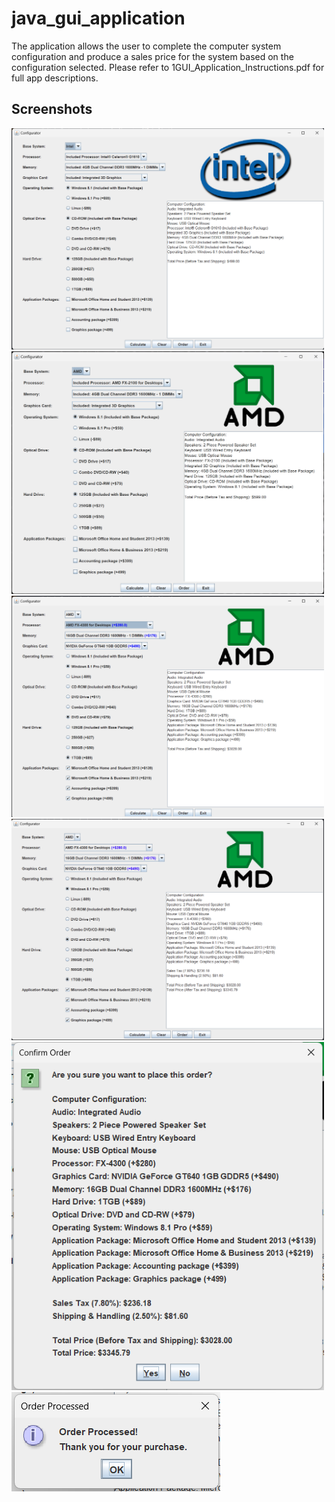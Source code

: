 # java_gui_application
The application allows the user to complete the computer system configuration and produce a sales price for the system based on the configuration selected. Please refer to 1GUI_Application_Instructions.pdf for full app descriptions.

## Screenshots
<img src="https://github.com/abramekamil/java_gui_application/blob/main/applicationStart_default_set_to_Intel.png" width="500"/>
<img src="https://github.com/abramekamil/java_gui_application/blob/main/AMDBASEPRICE.png" width="500"/>
<img src="https://github.com/abramekamil/java_gui_application/blob/main/AMD_everything%20selected%20.png" width="500"/>
<img src="https://github.com/abramekamil/java_gui_application/blob/main/calculate.png" width="500"/>
<img src="https://github.com/abramekamil/java_gui_application/blob/main/order_button.png" width="500"/>
<img src="https://github.com/abramekamil/java_gui_application/blob/main/orderconfirmation_message.png"/>
